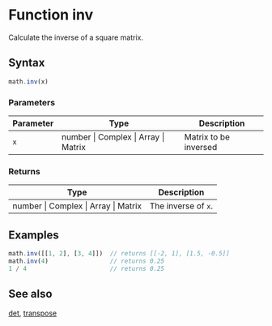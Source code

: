 <!-- Note: This file is automatically generated from source code comments. Changes made in this file will be overridden. -->
# Function inv
Calculate the inverse of a square matrix.
## Syntax
```js
math.inv(x)
```
### Parameters
Parameter | Type | Description
--------- | ---- | -----------
`x` | number &#124; Complex &#124; Array &#124; Matrix | Matrix to be inversed
### Returns
Type | Description
---- | -----------
number &#124; Complex &#124; Array &#124; Matrix | The inverse of `x`.
## Examples
```js
math.inv([[1, 2], [3, 4]])  // returns [[-2, 1], [1.5, -0.5]]
math.inv(4)                 // returns 0.25
1 / 4                       // returns 0.25
```
## See also
[det](det.md),
[transpose](transpose.md)
